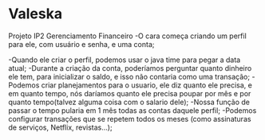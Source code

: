 # Valeska
Projeto IP2
Gerenciamento Financeiro 
-O cara começa criando um perfil para ele, com usuário e senha, e uma conta;

-Quando ele criar o perfil, podemos usar o java time para pegar a data atual;
-Durante a criação da conta, poderíamos perguntar quanto dinheiro ele tem, para inicializar o saldo, e isso não contaria como uma transação;
-Podemos criar planejamentos para o usuario, ele diz quanto ele precisa, e em quanto tempo, nós daríamos quanto ele precisa poupar por mês e por quanto tempo(talvez alguma coisa com o salario dele);
-Nossa função de passar o tempo pularia em 1 mês todas as contas daquele perfil;
-Podemos configurar transações que se repetem todos os meses (como assinaturas de serviços, Netflix, revistas...);
